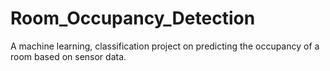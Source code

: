 # Room_Occupancy_Detection
A machine learning, classification project on predicting the occupancy of a room based on sensor data.
